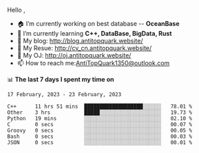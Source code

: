 
Hello , 

- 🏠 I’m currently working on best database -- **OceanBase**
- 🌱 I’m currently learning **C++, DataBase, BigData, Rust**
- 🔭 My blog:   http://blog.antitopquark.website/ 
- 👦 My Resue:  http://cv_cn.antitopquark.website/
- 🚉 My OJ:     http://oj.antitopquark.website/
- 📫 How to reach me:AntiTopQuark1350@outlook.com


📊 **The last 7 days I spent my time on** 

<!--START_SECTION:waka-->
```text
17 February, 2023 - 23 February, 2023

C++      11 hrs 51 mins  ███████████████████░░░░░░   78.01 % 
Other    3 hrs           █████░░░░░░░░░░░░░░░░░░░░   19.73 % 
Python   19 mins         ░░░░░░░░░░░░░░░░░░░░░░░░░   02.10 % 
C        0 secs          ░░░░░░░░░░░░░░░░░░░░░░░░░   00.07 % 
Groovy   0 secs          ░░░░░░░░░░░░░░░░░░░░░░░░░   00.05 % 
Bash     0 secs          ░░░░░░░░░░░░░░░░░░░░░░░░░   00.03 % 
JSON     0 secs          ░░░░░░░░░░░░░░░░░░░░░░░░░   00.01 %
```
<!--END_SECTION:waka-->


